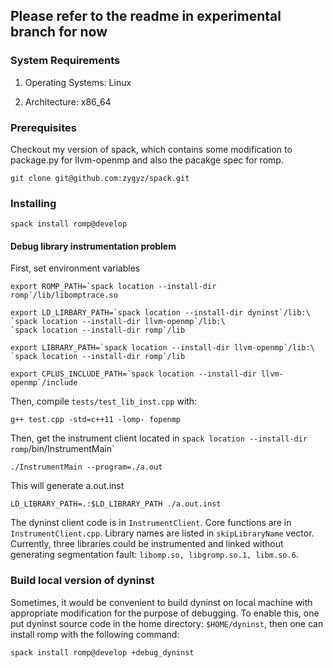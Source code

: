 ## Please refer to the readme in experimental branch for now




### System Requirements
1. Operating Systems:  Linux

2. Architecture:  x86_64

### Prerequisites
Checkout my version of spack, which contains some modification to package.py 
for llvm-openmp 
and also the pacakge spec for romp.

`git clone git@github.com:zygyz/spack.git`


### Installing
`spack install romp@develop`

#### Debug library instrumentation problem
First, set environment variables
```
export ROMP_PATH=`spack location --install-dir romp`/lib/libomptrace.so

export LD_LIRBARY_PATH=`spack location --install-dir dyninst`/lib:\
`spack location --install-dir llvm-openmp`/lib:\
`spack location --install-dir romp`/lib

export LIBRARY_PATH=`spack location --install-dir llvm-openmp`/lib:\
`spack location --install-dir romp`/lib

export CPLUS_INCLUDE_PATH=`spack location --install-dir llvm-openmp`/include
``` 
Then, compile `tests/test_lib_inst.cpp` with:
```
g++ test.cpp -std=c++11 -lomp- fopenmp
```
Then, get the instrument client located in
`spack location --install-dir romp`/bin/InstrumentMain`

```
./InstrumentMain --program=./a.out
```
This will generate a.out.inst

```
LD_LIBRARY_PATH=.:$LD_LIBRARY_PATH ./a.out.inst
```

The dyninst client code is in `InstrumentClient`. Core functions are in 
`InstrumentClient.cpp`. Library names are listed in `skipLibraryName` 
vector. Currently, three libraries could be instrumented and linked without
generating segmentation fault: `libomp.so, libgromp.so.1, libm.so.6`. 

### Build local version of dyninst

Sometimes, it would be convenient to build dyninst on local machine with 
appropriate modification for the purpose of debugging. To enable this,
one put dyninst source code in the home directory: `$HOME/dyninst`, then
one can install romp with the following command:

```
spack install romp@develop +debug_dyninst 
```
